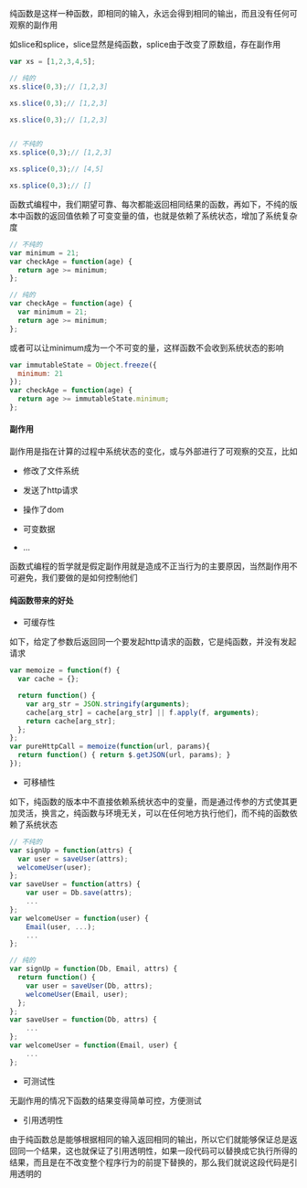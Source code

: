 纯函数是这样一种函数，即相同的输入，永远会得到相同的输出，而且没有任何可观察的副作用

如slice和splice，slice显然是纯函数，splice由于改变了原数组，存在副作用

```js
var xs = [1,2,3,4,5];

// 纯的
xs.slice(0,3);// [1,2,3]

xs.slice(0,3);// [1,2,3]

xs.slice(0,3);// [1,2,3]


// 不纯的
xs.splice(0,3);// [1,2,3]

xs.splice(0,3);// [4,5]

xs.splice(0,3);// []
```

函数式编程中，我们期望可靠、每次都能返回相同结果的函数，再如下，不纯的版本中函数的返回值依赖了可变变量的值，也就是依赖了系统状态，增加了系统复杂度

```js
// 不纯的
var minimum = 21;
var checkAge = function(age) {
  return age >= minimum;
};

// 纯的
var checkAge = function(age) {
  var minimum = 21;
  return age >= minimum;
};
```

或者可以让minimum成为一个不可变的量，这样函数不会收到系统状态的影响

```js
var immutableState = Object.freeze({
  minimum: 21
});
var checkAge = function(age) {
  return age >= immutableState.minimum;
};
```

#### 副作用

副作用是指在计算的过程中系统状态的变化，或与外部进行了可观察的交互，比如

- 修改了文件系统

- 发送了http请求

- 操作了dom

- 可变数据

- ...

函数式编程的哲学就是假定副作用就是造成不正当行为的主要原因，当然副作用不可避免，我们要做的是如何控制他们

#### 纯函数带来的好处

- 可缓存性

如下，给定了参数后返回同一个要发起http请求的函数，它是纯函数，并没有发起请求

```js
var memoize = function(f) {
  var cache = {};

  return function() {
    var arg_str = JSON.stringify(arguments);
    cache[arg_str] = cache[arg_str] || f.apply(f, arguments);
    return cache[arg_str];
  };
};
var pureHttpCall = memoize(function(url, params){
  return function() { return $.getJSON(url, params); }
});
```

- 可移植性

如下，纯函数的版本中不直接依赖系统状态中的变量，而是通过传参的方式使其更加灵活，换言之，纯函数与环境无关，可以在任何地方执行他们，而不纯的函数依赖了系统状态

```js
// 不纯的
var signUp = function(attrs) {
  var user = saveUser(attrs);
  welcomeUser(user);
};
var saveUser = function(attrs) {
    var user = Db.save(attrs);
    ...
};
var welcomeUser = function(user) {
    Email(user, ...);
    ...
};

// 纯的
var signUp = function(Db, Email, attrs) {
  return function() {
    var user = saveUser(Db, attrs);
    welcomeUser(Email, user);
  };
};
var saveUser = function(Db, attrs) {
    ...
};
var welcomeUser = function(Email, user) {
    ...
};
```

- 可测试性

无副作用的情况下函数的结果变得简单可控，方便测试

- 引用透明性

由于纯函数总是能够根据相同的输入返回相同的输出，所以它们就能够保证总是返回同一个结果，这也就保证了引用透明性，如果一段代码可以替换成它执行所得的结果，而且是在不改变整个程序行为的前提下替换的，那么我们就说这段代码是引用透明的